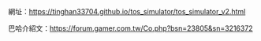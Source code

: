 網址：https://tinghan33704.github.io/tos_simulator/tos_simulator_v2.html

巴哈介紹文：https://forum.gamer.com.tw/Co.php?bsn=23805&sn=3216372

